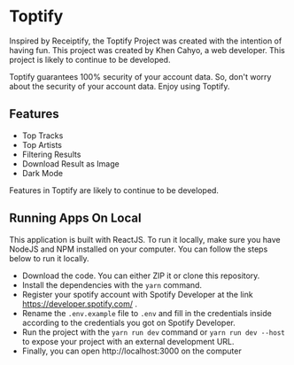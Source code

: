 # Toptify
Inspired by Receiptify, the Toptify Project was created with the intention of having fun. This project was created by Khen Cahyo, a web developer. This project is likely to continue to be developed.

Toptify guarantees 100% security of your account data. So, don't worry about the security of your account data. Enjoy using Toptify.

## Features
- Top Tracks
- Top Artists
- Filtering Results
- Download Result as Image
- Dark Mode

Features in Toptify are likely to continue to be developed.

## Running Apps On Local
This application is built with ReactJS. To run it locally, make sure you have NodeJS and NPM installed on your computer. You can follow the steps below to run it locally.

- Download the code. You can either ZIP it or clone this repository.
- Install the dependencies with the ```yarn``` command.
- Register your spotify account with Spotify Developer at the link https://developer.spotify.com/ .
- Rename the ```.env.example``` file to ```.env``` and fill in the credentials inside according to the credentials you got on Spotify Developer.
- Run the project with the ```yarn run dev``` command or ```yarn run dev --host``` to expose your project with an external development URL.
- Finally, you can open http://localhost:3000 on the computer
